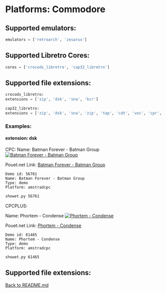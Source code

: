 # Platforms: Commodore

## Supported emulators:

```python
emulators = ['retroarch', 'zesarux']
```

## Supported Libretro Cores:

```python
cores = ['crocods_libretro', 'cap32_libretro']
```

## Supported file extensions:

```python
crocods_libretro:
extensions = ['zip', 'dsk', 'sna', 'kcr']

cap32_libretro:
extensions = ['zip', 'dsk', 'sna', 'zip', 'tap', 'cdt', 'voc', 'cpr', 'm3u']
```

### Examples:

#### extension: dsk

CPC:
Name: Batman Forever - Batman Group
[![Batman Forever - Batman Group](https://img.youtube.com/vi/dqjZNnjNu3Y/0.jpg)](https://www.youtube.com/watch?v=dqjZNnjNu3Y)

Pouet.net Link:
[Batman Forever - Batman Group](https://www.pouet.net/prod.php?which=56761)

```
Demo id: 56761
Name: Batman Forever - Batman Group
Type: demo
Platform: amstradcpc
```

```bash
showet.py 56761
```

CPCPLUS:

Name: Phortem - Condense
[![Phortem - Condense](https://img.youtube.com/vi/GFp9qIT6AF0/0.jpg)](https://www.youtube.com/watch?v=GFp9qIT6AF0)

Pouet.net Link:
[Phortem - Condense](https://www.pouet.net/prod.php?which=61465)

```
Demo id: 61465
Name: Phortem - Condense
Type: demo
Platform: amstradcpc
```

```bash
showet.py 61465
```

## Supported file extensions:

[Back to README.md](README.md)
